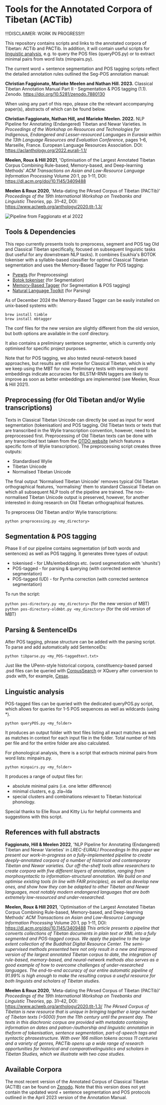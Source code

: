# Tools for the Annotated Corpora of Tibetan (ACTib)

!!!DISCLAIMER: WORK IN PROGRESS!!!

This repository contains scripts and links to the annotated corpora of Tibetan: ACTib and PACTib. In addition, it will contain useful scripts for [linguistic analysis](#Linguistic-analysis), e.g. to query the POS files (queryPOS.py) or to extract minimal pairs from word lists (minpairs.py).

The current word + sentence segmentation and POS tagging scripts reflect the detailed annotation rules outlined the Seg-POS annotation manual:

**Christian Faggionato, Marieke Meelen and Nathan Hill. 2023.** Classical Tibetan Annotation Manual Part II - Segmentation & POS tagging (1.1). Zenodo. https://doi.org/10.5281/zenodo.7880130

When using any part of this repo, please cite the relevant accompanying paper(s), abstracts of which can be found below. 

**Christian Faggionato, Nathan Hill, and Marieke Meelen. 2022.** NLP Pipeline for Annotating (Endangered) Tibetan and Newar Varieties. In *Proceedings of the Workshop on Resources and Technologies for Indigenous, Endangered and Lesser-resourced Languages in Eurasia within the 13th Language Resources and Evaluation Conference*, pages 1–6, Marseille, France. European Language Resources Association. DOI: https://aclanthology.org/2022.eurali-1.1/

**Meelen, Roux & Hill 2021**, 'Optimisation of the Largest Annotated Tibetan Corpus Combining Rule-based, Memory-based, and Deep-learning Methods' *ACM Transactions on Asian and Low-Resource Language Information Processing* Volume 20:1, pp 1–11, DOI: https://dl.acm.org/doi/10.1145/3409488

**Meelen & Roux 2020**, 'Meta-dating the PArsed Corpus of Tibetan (PACTib)' *Proceedings of the 19th International Workshop on Treebanks and Linguistic Theories*, pp. 31–42, DOI: https://www.aclweb.org/anthology/2020.tlt-1.3/

![Pipeline from Faggionato et al 2022](images/pipeline.png)

## Tools & Dependencies

This repo currently presents tools to preprocess, segment and POS tag Old and Classical Tibetan specifically, focused on subsequent linguistic tasks (but useful for any downstream NLP tasks). It combines Esukhia's BOTOK tokeniser with a syllable-based classifier for optimal Classical Tibetan segmentation and uses the Memory-Based Tagger for POS tagging:

- [Pyewts](https://pypi.org/project/pyewts/) (for Preprocessing)
- [Botok tokeniser](https://github.com/Esukhia/botok) (for Segmentation)
- [Memory-Based Tagger](https://github.com/LanguageMachines/mbt/) (for Segmentation & POS tagging)
- [Natural Language Toolkit](https://www.nltk.org/) (for Parsing)

As of December 2024 the Memory-Based Tagger can be easily installed on unix-based systems with:

```
brew install timble
brew install mbtagger
```

The conf files for the new version are slightly different from the old version, but both options are available in the conf directory. 

It also contains a preliminary sentence segmenter, which is currently only optimised for specific project purposes.

Note that for POS tagging, we also tested neural-network based approaches, but results are still worse for Classical Tibetan, which is why we keep using the MBT for now. Preliminary tests with improved word embeddings indicate accuracies for BiLSTM-RNN taggers are likely to improve as soon as better embeddings are implemented (see Meelen, Roux & Hill 2021).

## Preprocessing (for Old Tibetan and/or Wylie transcriptions)

Texts in Classical Tibetan Unicode can directly be used as input for word segmentation (tokenisation) and POS tagging. Old Tibetan texts or texts that are transcribed in the Wylie transcription convention, however, need to be preprocessed first. Preprocessing of Old Tibetan texts can be done with any transcribed text taken from the [OTDO website](https://otdo.aa-ken.jp/) (which features a specific form of Wylie transcription). The preprocessing script creates three outputs:
- Standardised Wylie
- Tibetan Unicode
- Normalised Tibetan Unicode

The final output 'Normalised Tibetan Unicode' removes typical Old Tibetan orthographical features, 'normalising' them to standard Classical Tibetan on which all subsequent NLP tools of the pipeline are trained. The non-normalised Tibetan Unicode output is preserved, however, for another interested in doing research on Old Tibetan orthographical features.

To preprocess Old Tibetan and/or Wylie transcriptions:

`python preprocessing.py <my_directory>`

## Segmentation & POS tagging

Phase II of our pipeline contains segmentation (of both words and sentences) as well as POS tagging. It generates three types of output:
- tokenised - for LMs/embeddings etc. (word segmentation with 'shunits')
- POS-tagged - for parsing & querying (with corrected sentence segmentation)
- POS-tagged (UD) - for Pyrrha correction (with corrected sentence segmentation)

To run the script:

`python pos-directory.py <my_directory>` (for the new version of MBT)
`python pos-directory-oldmbt.py <my_directory>` (for the old version of MBT)

## Parsing & SentenceIDs

After POS tagging, phrase structure can be added with the parsing script. To parse and add automatically add SentenceIDs:

`python tibparse.py <my_POS-taggedtext.txt>`

Just like the UPenn-style historical corpora, constituency-based parsed .psd files can be queried with [CorpusSearch](http://corpussearch.sourceforge.net/) or XQuery after conversion to .psdx with, for example, [Cesax](http://erwinkomen.ruhosting.nl/software/Cesax/).

## Linguistic analysis

POS-tagged files can be queried with the dedicated queryPOS.py script, which allows for queries for 1-5 POS sequences as well as wildcards (using \*).

`python queryPOS.py <my_folder>`

It produces an output folder with text files listing all exact matches as well as matches in context for each input file in the folder. Total number of hits per file and for the entire folder are also calculated.

For phonological analysis, there is a script that extracts minimal pairs from word lists: minpairs.py.

`python minpairs.py <my_folder>`

It produces a range of output files for:
- absolute minimal pairs (i.e. one letter difference)
- minimal clusters, e.g. zla~lda
- special clusters and combinations relevant to Tibetan historical phonology.

Special thanks to Elie Roux and Kitty Liu for helpful comments and suggestions with this script.

## References with full abstracts

**Faggionato, Hill & Meelen 2022**, 'NLP Pipeline for Annotating (Endangered) Tibetan and Newar Varieties' in *LREC-EURALI Proceedings*
*In this paper we present our work-in-progress on a fully-implemented pipeline to create deeply-annotated corpora of a number of historical and contemporary Tibetan and Newar varieties. Our off-the-shelf tools allow researchers to create corpora with five different layers of annotation, ranging from morphosyntactic to information-structural annotation. We build on and optimise existing tools (in line with FAIR principles), as well as develop new ones, and show how they can be adapted to other Tibetan and Newar languages, most notably modern endangered languages that are both extremely low-resourced and under-researched.*

**Meelen, Roux & Hill 2021**, 'Optimisation of the Largest Annotated Tibetan Corpus Combining Rule-based, Memory-based, and Deep-learning Methods' *ACM Transactions on Asian and Low-Resource Language Information Processing* Volume 20:1, pp 1–11, DOI: https://dl.acm.org/doi/10.1145/3409488
*This article presents a pipeline that converts collections of Tibetan documents in plain text or XML into a fully segmented and POS-tagged corpus. We apply the pipeline to the large extent collection of the Buddhist Digital Resource Center. The semi-supervised methods presented here not only result in a new and improved version of the largest annotated Tibetan corpus to date, the integration of rule-based, memory-based, and neural-network methods also serves as a good example of how to overcome challenges of under-researched languages. The end-to-end accuracy of our entire automatic pipeline of 91.99% is high enough to make the resulting corpus a useful resource for both linguists and scholars of Tibetan studies.*

**Meelen & Roux 2020**, 'Meta-dating the PArsed Corpus of Tibetan (PACTib)' *Proceedings of the 19th International Workshop on Treebanks and Linguistic Theories*, pp. 31–42, DOI: https://www.aclweb.org/anthology/2020.tlt-1.3/
*The PArsed Corpus of Tibetan is new resource that is unique in bringing together a large number of Tibetan texts (>5000) from the 11th century until the present day. The texts in this diachronic corpus are provided with metadata containing information on dates and patron-/authorship and linguistic annotation in theform of tokenisation, sentence segmentation, part-of-speech tags and syntactic phrasestructure. With over 166 million tokens across 11 centuries and a variety of genres, PACTib opens up a wide range of research opportunities for historical and comparativelinguistics and scholars in Tibetan Studies, which we illustrate with two case studies.*


## Available Corpora

The most recent version of the Annotated Corpus of Classical Tibetan (ACTIB) can be found on [Zenodo](https://zenodo.org/record/3951503#.Yh5VWsanxqs). Note that this version does not yet contain the updated word + sentence segmentation and POS protocols outlined in the April 2023 version of the Annotation Manual.
